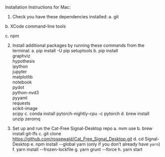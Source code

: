 Installation Instructions for Mac:

1. Check you have these dependencies installed:
a. git

b. XCode command-line tools

c. npm

2. Install additional packages by running these commands from the terminal:
a. pip install -U pip setuptools
b. pip install \
    graphviz \
    hypothesis \
    ipython \
    jupyter \
    matplotlib \
    notebook \
    pydot \
    python-nvd3 \
    pyyaml \
    requests \
    scikit-image \
    scipy
c. conda install pytorch-nightly-cpu -c pytorch
d. brew install unzip zeromq

3. Set up and run the Cat-Free Signal-Desktop repo
a. nvm use
b. brew install git-lfs
c. git clone https://github.com/rossewald/Cat_Free_Signal_Desktop.git
d. cd Signal-Desktop
e. npm install --global yarn  (only if you don’t already have `yarn`)
f. yarn install --frozen-lockfile
g. yarn grunt --force
h. yarn start
